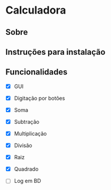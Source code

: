 # Calculadora

## Sobre


## Instruções para instalação

## Funcionalidades

- [X] GUI
- [X] Digitação por botões
- [X] Soma
- [X] Subtração
- [X] Multiplicação
- [X] Divisão
- [X] Raiz
- [X] Quadrado
- [ ] Log em BD


